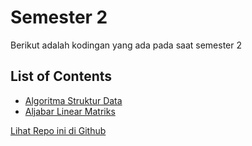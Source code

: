 # Semester 2
Berikut adalah kodingan yang ada pada saat semester 2

## List of Contents
- [Algoritma Struktur Data](https://bayufadayan.github.io/academic-archive/Semester%201/Algoritma%20Struktur%20Data)
- [Aljabar Linear Matriks](https://bayufadayan.github.io/academic-archive/Semester%201/Aljabar%20Linear%20Matriks)

[Lihat Repo ini di Github](https://github.com/bayufadayan/academic-archive/tree/main/Semester%202)
